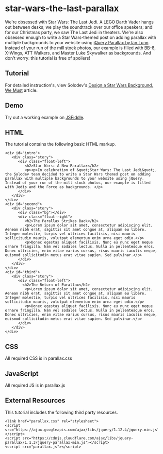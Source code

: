 # star-wars-the-last-parallax
We're obsessed with Star Wars: The Last Jedi. A LEGO Darth Vader hangs out between desks; we play the soundtrack over our office speakers; and for our Christmas party, we saw The Last Jedi in theaters. We're also obsessed enough to write a Star Wars-themed post on adding parallax with multiple backgrounds to your website using [jQuery Parallax by Ian Lunn](http://flesler.blogspot.com/2007/10/jqueryscrollto.html). Instead of your run of the mill stock photos, our example is filled with BB-8, X-Wings, ATT Walkers, and Master Luke Skywalker as backgrounds. And don't worry: this tutorial is free of spoilers!

## Tutorial

For detailed instruction's, view Solodev's [Design a Star Wars Background, We Must](https://www.solodev.com/blog/web-design/how-to-make-a-star-wars-parallax-background.stml) article.

## Demo

Try out a working example on [JSFiddle](https://jsfiddle.net/solodev/pjevvaea/).

## HTML

The tutorial contains the following basic HTML markup.

```
<div id="intro">
   <div class="story">
      <div class="float-left">
         <h2>Star Wars: A New Parallax</h2>
         <p><p>In celebration of &quot;Star Wars: The Last Jedi&quot;, the Solodev team decided to write a Star Wars themed post on adding parallax with multiple backgrounds to your website using jQuery. Instead of your run of the mill stock photos, our example is filled with Jedis and the Force as backgrounds. </p> 
      </div>
   </div>
</div>
<div id="second">
   <div class="story">
      <div class="bg"></div>
      <div class="float-right">
         <h2>The Parallax Strikes Back</h2>
         <p>Lorem ipsum dolor sit amet, consectetur adipiscing elit. Aenean nibh erat, sagittis sit amet congue at, aliquam eu libero. Integer molestie, turpis vel ultrices facilisis, nisi mauris sollicitudin mauris, volutpat elementum enim urna eget odio.</p> 
         <p>Donec egestas aliquet facilisis. Nunc eu nunc eget neque ornare fringilla. Nam vel sodales lectus. Nulla in pellentesque eros. Donec ultricies, enim vitae varius cursus, risus mauris iaculis neque, euismod sollicitudin metus erat vitae sapien. Sed pulvinar.</p>
      </div>
   </div>
</div>
<div id="third">
   <div class="story">
      <div class="float-left">
		<h2>The Return of Parallax</h2>
         <p>Lorem ipsum dolor sit amet, consectetur adipiscing elit. Aenean nibh erat, sagittis sit amet congue at, aliquam eu libero. Integer molestie, turpis vel ultrices facilisis, nisi mauris sollicitudin mauris, volutpat elementum enim urna eget odio.</p> 
         <p>Donec egestas aliquet facilisis. Nunc eu nunc eget neque ornare fringilla. Nam vel sodales lectus. Nulla in pellentesque eros. Donec ultricies, enim vitae varius cursus, risus mauris iaculis neque, euismod sollicitudin metus erat vitae sapien. Sed pulvinar.</p>
      </div>
   </div>
</div>
```

## CSS

All required CSS is in parallax.css

## JavaScript

All required JS is in parallax.js

## External Resources

This tutorial includes the following third party resources.

```
<link href="parallax.css" rel="stylesheet">
<script src="https://ajax.googleapis.com/ajax/libs/jquery/1.12.4/jquery.min.js"></script>
<script src="https://cdnjs.cloudflare.com/ajax/libs/jquery-parallax/1.1.3/jquery-parallax-min.js"></script>
<script src="parallax.js"></script>
```

